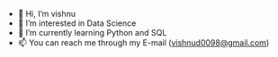 - 👋 Hi, I’m vishnu
- 👀 I’m interested in Data Science 
- 🌱 I’m currently learning Python and SQL 
- 📫 You can reach me through my E-mail (vishnud0098@gmail.com)

<!---
vxxhnuuu/vxxhnuuu is a ✨ special ✨ repository because its `README.md` (this file) appears on your GitHub profile.
You can click the Preview link to take a look at your changes.
--->

